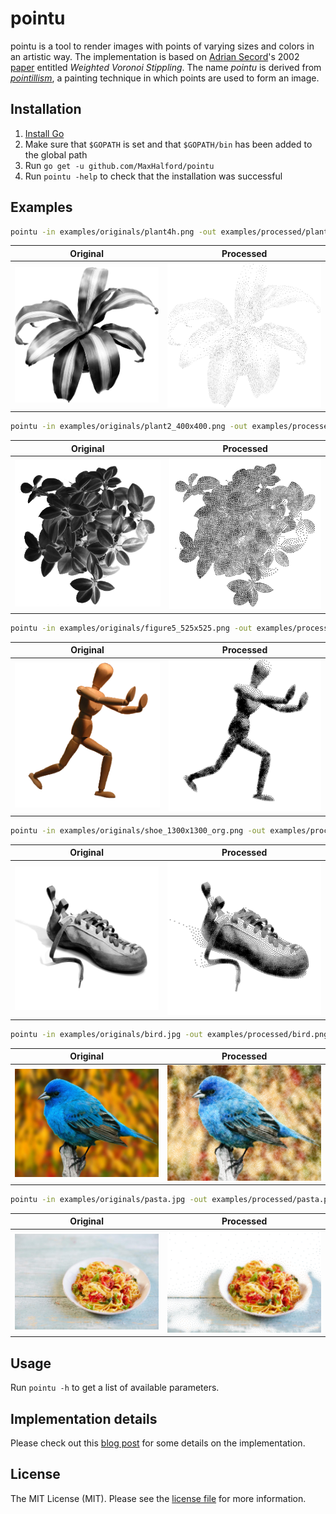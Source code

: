 # pointu

pointu is a tool to render images with points of varying sizes and colors in an artistic way. The implementation is based on [Adrian Secord](https://cs.nyu.edu/~ajsecord/)'s 2002 [paper](https://mrl.nyu.edu/~ajsecord/npar2002/npar2002_ajsecord_preprint.pdf) entitled *Weighted Voronoi Stippling*. The name *pointu* is derived from [*pointillism*](https://www.wikiwand.com/en/Pointillism), a painting technique in which points are used to form an image.

## Installation

1. [Install Go](https://golang.org/doc/install)
2. Make sure that `$GOPATH` is set and that `$GOPATH/bin` has been added to the global path
3. Run `go get -u github.com/MaxHalford/pointu`
4. Run `pointu -help` to check that the installation was successful

## Examples

```sh
pointu -in examples/originals/plant4h.png -out examples/processed/plant4h.png -points 5000
```

Original            |  Processed
:-------------------------:|:-------------------------:
![plant4h_original](examples/originals/plant4h.png)  |  ![plant4h_processed](examples/processed/plant4h.png)


```sh
pointu -in examples/originals/plant2_400x400.png -out examples/processed/plant2_400x400.png -points 10000 -rmin 0.5 -rmax 0.5
```

Original            |  Processed
:-------------------------:|:-------------------------:
![plant2_400x400_original](examples/originals/plant2_400x400.png)  |  ![plant2_400x400_processed](examples/processed/plant2_400x400.png)


```sh
pointu -in examples/originals/figure5_525x525.png -out examples/processed/figure5_525x525.png -points 3000 -rmax 2
```

Original            |  Processed
:-------------------------:|:-------------------------:
![figure5_525x525_original](examples/originals/figure5_525x525.png)  |  ![figure5_525x525_processed](examples/processed/figure5_525x525.png)

```sh
pointu -in examples/originals/shoe_1300x1300_org.png -out examples/processed/shoe_1300x1300_org.png -points 5000 -iterations 100 -rmin 2 -rmax 3
```

Original            |  Processed
:-------------------------:|:-------------------------:
![shoe_1300x1300_org_original](examples/originals/shoe_1300x1300_org.png)  |  ![shoe_1300x1300_org_processed](examples/processed/shoe_1300x1300_org.png)

```sh
pointu -in examples/originals/bird.jpg -out examples/processed/bird.png -points 60000 -iterations 15 -rmin 2 -rmax 3 -color
```

Original            |  Processed
:-------------------------:|:-------------------------:
![bird_original](examples/originals/bird.jpg)  |  ![bird_processed](examples/processed/bird.png)

```sh
pointu -in examples/originals/pasta.jpg -out examples/processed/pasta.png -points 80000 -iterations 15 -rmin 2 -rmax 3 -resolution 4 -color
```

Original            |  Processed
:-------------------------:|:-------------------------:
![pasta_original](examples/originals/pasta.jpg)  |  ![pasta_processed](examples/processed/pasta.png)


## Usage

Run `pointu -h` to get a list of available parameters.

## Implementation details

Please check out this [blog post](https://maxhalford.github.io/blog/halftoning-2/) for some details on the implementation.

## License

The MIT License (MIT). Please see the [license file](LICENSE) for more information.
